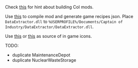 Check [this](https://github.com/MaFi-Games/Captain-of-industry-modding) for hint about building CoI mods.

Use [this](https://github.com/doubleaxe/captain-of-data) to compile mod and generate game recipes json. Place `DataExtractor.dll` to `%USERPROFILE%/Documents/Captain of Industry/DataExtractor/DataExtractor.dll`.

Use [this](https://github.com/David-Melo/captains-calculator) or [this](https://github.com/factoriolab/factoriolab) as source of in game icons.

TODO:
- duplicate MaintenanceDepot
- duplicate NuclearWasteStorage
